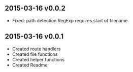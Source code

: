 
2015-03-16 v0.0.2
--------------------------------------------------------
* Fixed: path detection RegExp requires start of filename



2015-03-16 v0.0.1
--------------------------------------------------------
* Created route handlers
* Created file functions
* Created helper functions
* Created Readme